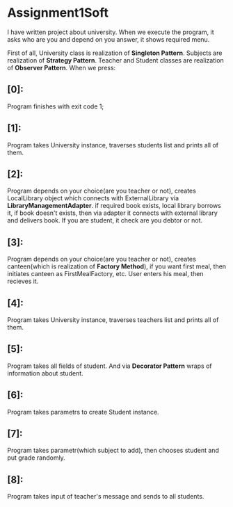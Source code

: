 # Assignment1Soft

I have written project about university. When we execute the program, it asks who are you and depend on you answer, it shows required menu.

First of all, University class is realization of **Singleton Pattern**. Subjects are realization of **Strategy Pattern**. Teacher and Student classes are realization of **Observer Pattern**.
When we press:

## [0]:
Program finishes with exit code 1;

## [1]:
Program takes University instance, traverses students list and prints all of them.

## [2]:
Program depends on your choice(are you teacher or not), creates LocalLibrary object which connects with ExternalLibrary via **LibraryManagementAdapter**. if required book exists, local library borrows it,
if book doesn't exists, then via adapter it connects with external library and delivers book. If you are student, it check are you debtor or not.

## [3]:
Program depends on your choice(are you teacher or not), creates canteen(which is realization of **Factory Method**), if you want first meal, then initiates canteen as FirstMealFactory, etc. User enters his meal, then recieves it.

## [4]:
Program takes University instance, traverses teachers list and prints all of them.

## [5]:
Program takes all fields of student. And via **Decorator Pattern** wraps of information about student.

## [6]:
Program takes parametrs to create Student instance.

## [7]:
Program takes parametr(which subject to add), then chooses student and put grade randomly.

## [8]:
Program takes input of teacher's message and sends to all students. 
